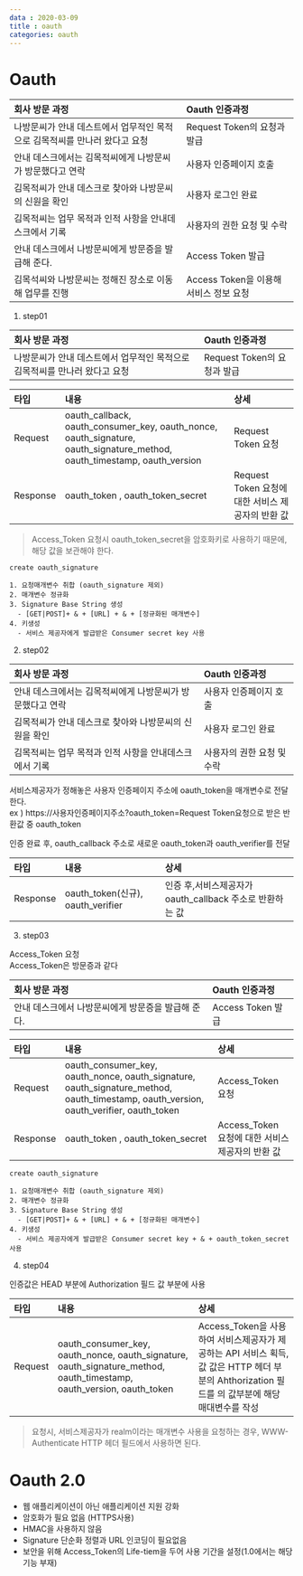 ```yaml
---
data : 2020-03-09
title : oauth
categories: oauth
---
```


# Oauth

|회사 방문 과정| Oauth 인증과정|
|:--|:--|
|나방문씨가 안내 데스트에서 업무적인 목적으로 김목적씨를 만나러 왔다고 요청|Request Token의 요청과 발급|
|안내 데스크에서는 김목적씨에게 나방문씨가 방문했다고 연락|사용자 인증페이지 호출|
|김목적씨가 안내 데스크로 찾아와 나방문씨의 신원을 확인| 사용자 로그인 완료|
|김목적씨는 업무 목적과 인적 사항을 안내데스크에서 기록|사용자의 권한 요청 및 수락|
|안내 데스크에서 나방문씨에게 방문증을 발급해 준다. | Access Token 발급|
|김목석씨와 나방문씨는 정해진 장소로 이동해 업무를 진행|Access Token을 이용해 서비스 정보 요청|

1. step01

|회사 방문 과정| Oauth 인증과정|
|:--|:--|
|나방문씨가 안내 데스트에서 업무적인 목적으로 김목적씨를 만나러 왔다고 요청|Request Token의 요청과 발급|

|타입|내용|상세|
|:--|:--|:--|
|Request|oauth_callback, oauth_consumer_key,  oauth_nonce, oauth_signature, oauth_signature_method, oauth_timestamp, oauth_version|Request Token 요청|
|Response|oauth_token , oauth_token_secret|Request Token 요청에 대한 서비스 제공자의 반환 값|

> Access_Token 요청시 oauth_token_secret을 암호화키로 사용하기 때문에, 해당 값을 보관해야 한다.

```
create oauth_signature

1. 요청매개변수 취합 (oauth_signature 제외)
2. 매개변수 정규화
3. Signature Base String 생성
  - [GET|POST]+ & + [URL] + & + [정규화된 매개변수]
4. 키생성
  - 서비스 제공자에게 발급받은 Consumer secret key 사용
```

2. step02

|회사 방문 과정| Oauth 인증과정|
|:--|:--|
|안내 데스크에서는 김목적씨에게 나방문씨가 방문했다고 연락|사용자 인증페이지 호출|
|김목적씨가 안내 데스크로 찾아와 나방문씨의 신원을 확인| 사용자 로그인 완료|
|김목적씨는 업무 목적과 인적 사항을 안내데스크에서 기록|사용자의 권한 요청 및 수락|

서비스제공자가 정해놓은 사용자 인증페이지 주소에 oauth_token을 매개변수로 전달한다.  
ex ) https:\//사용자인증페이지주소?oauth_token=Request Token요청으로 받은 반환값 중 oauth_token

인증 완료 후, oauth_callback 주소로 새로운 oauth_token과 oauth_verifier를 전달

|타입|내용|상세|
|:--|:--|:--|
|Response|oauth_token(신규), oauth_verifier|인증 후,서비스제공자가 oauth_callback 주소로 반환하는 값|


3. step03

Access_Token 요청  
Access_Token은 방문증과 같다

|회사 방문 과정| Oauth 인증과정|
|:--|:--|
|안내 데스크에서 나방문씨에게 방문증을 발급해 준다. | Access Token 발급|

|타입|내용|상세|
|:--|:--|:--|
|Request|oauth_consumer_key, oauth_nonce, oauth_signature, oauth_signature_method, oauth_timestamp, oauth_version, oauth_verifier, oauth_token |Access_Token 요청|
|Response|oauth_token , oauth_token_secret|Access_Token 요청에 대한 서비스 제공자의 반환 값|


```
create oauth_signature

1. 요청매개변수 취합 (oauth_signature 제외)
2. 매개변수 정규화
3. Signature Base String 생성
  - [GET|POST]+ & + [URL] + & + [정규화된 매개변수]
4. 키생성
  - 서비스 제공자에게 발급받은 Consumer secret key + & + oauth_token_secret 사용

```

4. step04

인증값은 HEAD 부분에 Authorization 필드 값 부분에 사용

|타입|내용|상세|
|:--|:--|:--|
|Request|oauth_consumer_key, oauth_nonce, oauth_signature, oauth_signature_method, oauth_timestamp, oauth_version, oauth_token |Access_Token을 사용하여 서비스제공자가 제공하는 API 서비스 획득, 값 값은 HTTP 헤더 부분의 Ahthorization 필드를 의 값부분에 해당 매대변수를 작성|

> 요청시, 서비스제공자가 realm이라는 매개변수 사용을 요청하는 경우, WWW-Authenticate HTTP 헤더 필드에서 사용하면 된다.

# Oauth 2.0

- 웹 애플리케이션이 아닌 애플리케이션 지원 강화
- 암호화가 필요 없음 (HTTPS사용)
- HMAC을 사용하지 않음
- Signature 단순화 정렬과 URL 인코딩이 필요없음
- 보안을 위해 Access_Token의 Life-tiem을 두어 사용 기간을 설정(1.0에서는 해당 기능 부재)
